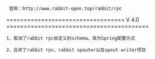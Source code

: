 
     官网：http://www.rabbit-open.top/rabbit/rpc

================================== V 4.0 =========================================
	
    1、取消了rabbit rpc自定义的schema。改为Spring配置方式
    
    2、合并了rabbit rpc、rabbit spouter以及spout writer项目
    
    
    
    
    
    
    
          